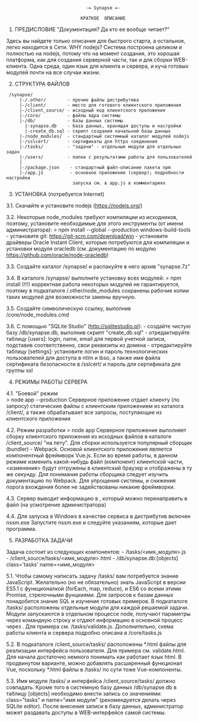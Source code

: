   
   
   
                                  -= Synapse =-
                           
                                КРАТКОЕ  ОПИСАНИЕ
                           
   
   1. ПРЕДИСЛОВИЕ                      "Документация? Да кто ее вообще читает?"
   
   Здесь вы найдете только описание для быстрого старта, а остальное, легко
 находится в Сети.
   WHY nodejs? Система построена целиком и полностью на nodejs, потому что на
 момент создания, это хорошая платформа, как для создания серверной части, так
 и для сборки WEB-клиента. Одна среда, один язык для клиента и сервера, и куча
 готовых модулей почти на все случаи жизни.
   
   2. СТРУКТУРА ФАЙЛОВ
```    
 /synapse/
     |-/.other/        - прочие файлы дистрибутива
     |-/client/        - место для готового клиентского приложения
     |-/client_source/ - исходный код клиентского приложения
     |-/core/          - файлы ядра системы
     |-/db/            - базы данных системы
       |-synapse.db    - база данных, хранящая доступы и настройки
       |-create_db.sql - скрипт создания начальной базы данных
     |-/node_modules/  - стандартный системный каталог модулей nodejs
     |-/sslcert/       - сертификаты для https соединения
     |-/tasks/         - "задачи" - отдельные модули для отдельных задач
     |-/users/         - папки с результатами работы для пользователей
     |
     |-/package.json    - стандартный файл-описание пакета npm
     |-/app.js          - основное приложение (сервер); подробности настройки
                         запуска см. в app.js в комментариях
 ```  
   
   3. УСТАНОВКА 
     (потребуется Internet)
   
   3.1. Скачайте и установите nodejs (https://nodejs.org/)

   3.2. Некоторые node_modules требуют компиляции из исходников, поэтому, 
        установите необходимые для этого инструменты (от имени администратора):
          \> npm install --global --production windows-build-tools
        - установите git:  https://git-scm.com/download/win
        - установите драйверы Oracle Instant Client, которые потребуются для 
        компиляции и установки модуля oracledb (см. документацию по модулю
        https://github.com/oracle/node-oracledb) 

   3.3. Создайте каталог /synapse/ и распакуйте в него архив "synapse.7z"

   3.4. В каталоге /synapse/ выполните установку всех модулей:
          \> npm install
        (!!!) корректная работа некоторых модулей не гарантируется, поэтому
        в подкаталоге /.other/node_modules сохранены рабочие копии
        таких модулей для возможности замены вручную. 
   
   3.5. Создайте символическую ссылку, выполнив /core/node_modules.cmd

   3.6. С помощью "SQLite Studio" (http://sqlitestudio.pl): 
        - cоздайте чистую базу /db/synapse.db, выполнив скрипт "create_db.sql"
        - отредактируйте таблицу [users]: login, name, email для первой 
          учетной записи, подставив соответственно, свои реквизиты из домена
        - отредактируйте таблицу [settings]: установите логин и пароль 
          технологических пользователей для доступа в ntlm и ibso, а также
          имя файла сертификата безопасности в /sslcert/ и пароль для
          сертификата для группы ssl
      
    
   4. РЕЖИМЫ РАБОТЫ СЕРВЕРА
    
   4.1. "Боевой" режим  
          \> node app --production
   Серверное приложение отдает клиенту (по запросу) статические файлы с 
 клиентским приложением из каталога /client/, а также обрабатывает все 
 запросы, поступающие из клиентского приложения
   
   4.2. Режим разработки
          \> node app
   Серверное приложение выполняет сборку клиентского приложения из исходных
 файлов в каталоге /client_source/ "на лету". Для сборки используется популярный
 сборщик (bundler) - Webpack. Основой клиентского приложения является компонентный
 фреймворк Vue.js. Если во время работы, в данном режиме изменить какой-нибудь
 файл (компонент) клиентской части, <изменения> будут отгружены в клиентский 
 браузер и отображены в ту же секунду. Для понимания работы сборщика следует 
 изучить документацию по Webpack. Для упрощения системы, и снижения порога вхождения
 более не задействованы никакие фреймворки.
   
   4.3. Сервер выводит информацию в <stdout>, который можно перенаправить в 
 файл (на усмотрение администратора)
   
   4.4. Для запуска в Windows в качестве сервиса в дистрибутив включен nssm.exe
 Запустите nssm.exe и следуйте указаниям, которые дает программа.
   
   
   5. РАЗРАБОТКА ЗАДАЧИ
   
   Задача состоит из следующих компонентов:
    - /tasks/<имя_модуля>.js   
    - /client_source/tasks/<имя_модуля>.html 
    - /db/synapse.db:[objects] class='tasks' name=<имя_модуля>
   
   5.1. Чтобы самому написать задачу /tasks/ вам потребуется знание JavaScript.
 Желательно (но не обязательно) знать JavaScript в версии ES5.1 с функционалкой 
 (forEach, map, reduce), и ES6 со всеми этими Promise, стрелочными фунцкиями.
 Для запросов к базам данных понадобится знание SQL и изучение готовых примеров.
   В подкаталоге /tasks/ расположены отдельные модули для каждой решаемой 
 задачи. Модули запускаются в отдельном процессе node, получают параметры через 
 командную строку и отдают информацию в основной процесс через <stdout>. Для 
 примера см. /tasks/validate.js. Дополнительно, схема работы клиента и сервера 
 подробно описана в /core/tasks.js
   
   5.2. В подкаталоге /client_source/tasks/ расположены *.html файлы для
 реализации интерфейса пользователя. Для примера см. validate.html. Для начала
 достаточно немного понимать как работает язык html. В продвинутом варианте,
 можно добавлять расширенный функционал Vue, поскольку *.html файлы
 в /tasks/ по сути тоже Vue-компоненты.
   
   5.3. Имя модуля /tasks/ и интерфейса /client_source/tasks/ должно совпадать.
 Кроме того в системную базу данных /db/synapse.db в таблицу [objects] необходимо
 внести запись cо значениями: class="tasks" и name="имя модуля" (рекомендуется 
 делать через SQLite editor). После внесения записи в базу данных, администратор
 может раздавать доступы в WEB-интерфейсе самой системы.
   
   
   
